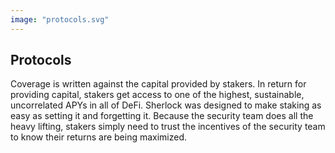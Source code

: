 ```yaml
---
image: "protocols.svg"
---
```


## Protocols
Coverage is written against the capital provided by stakers. In return for providing capital, stakers get access to one of the highest, sustainable, uncorrelated APYs in all of DeFi. Sherlock was designed to make staking as easy as setting it and forgetting it. Because the security team does all the heavy lifting, stakers simply need to trust the incentives of the security team to know their returns are being maximized. 
